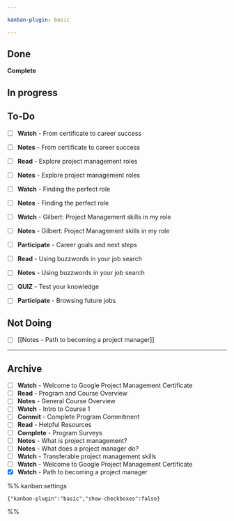 ```yaml
---

kanban-plugin: basic

---
```


## Done

**Complete**


## In progress



## To-Do

- [ ] **Watch** - From certificate to career success
- [ ] **Notes** - From certificate to career success
- [ ] **Read** - Explore project management roles
- [ ] **Notes** - Explore project management roles
- [ ] **Watch** - Finding the perfect role
- [ ] **Notes** - Finding the perfect role
- [ ] **Watch** - Gilbert: Project Management skills in my role
- [ ] **Notes** - Gilbert: Project Management skills in my role
- [ ] **Participate** - Career goals and next steps
- [ ] **Read** - Using buzzwords in your job search
- [ ] **Notes** - Using buzzwords in your job search
- [ ] **QUIZ** - Test your knowledge
- [ ] **Participate** - Browsing future jobs


## Not Doing

- [ ] [[Notes  - Path to becoming a project manager]]


***

## Archive

- [ ] **Watch** - Welcome to Google Project Management Certificate
- [ ] **Read** - Program and Course Overview
- [ ] **Notes** - General Course Overview
- [ ] **Watch** - Intro to Course 1
- [ ] **Commit** - Complete Program Commitment
- [ ] **Read** - Helpful Resources
- [ ] **Complete** - Program Surveys
- [ ] **Notes** - What is project management?
- [ ] **Notes** - What does a project manager do?
- [ ] **Watch** - Transferable project management skills
- [ ] **Watch** - Welcome to Google Project Management Certificate
- [x] **Watch** - Path to becoming a project manager

%% kanban:settings
```
{"kanban-plugin":"basic","show-checkboxes":false}
```
%%